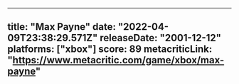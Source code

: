 
---
title: "Max Payne"
date: "2022-04-09T23:38:29.571Z"
releaseDate: "2001-12-12"
platforms: ["xbox"]
score: 89
metacriticLink: "https://www.metacritic.com/game/xbox/max-payne"
---
